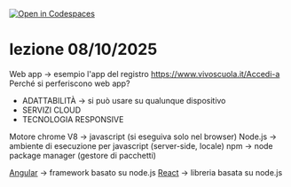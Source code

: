 [![Open in Codespaces](https://classroom.github.com/assets/launch-codespace-2972f46106e565e64193e422d61a12cf1da4916b45550586e14ef0a7c637dd04.svg)](https://classroom.github.com/open-in-codespaces?assignment_repo_id=20964327)

# lezione 08/10/2025

Web app -> esempio l'app del registro https://www.vivoscuola.it/Accedi-a
Perché si perferiscono web app?
- ADATTABILITÀ -> si può usare su qualunque dispositivo
- SERVIZI CLOUD
- TECNOLOGIA RESPONSIVE

Motore chrome V8 -> javascript (si eseguiva solo nel browser)
Node.js -> ambiente di esecuzione per javascript (server-side, locale)
npm -> node package manager (gestore di pacchetti)

[Angular](https://angular.dev/) -> framework basato su node.js 
[React](https://reactjs.org/) -> libreria basata su node.js 

